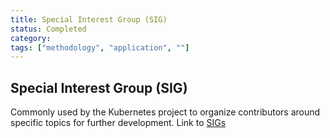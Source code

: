 ```yaml
---
title: Special Interest Group (SIG)
status: Completed
category: 
tags: ["methodology", "application", ""]
---
```


##  Special Interest Group (SIG)

Commonly used by the Kubernetes project to organize contributors around specific topics for further development. Link to [SIGs](https://github.com/kubernetes-sigs)
